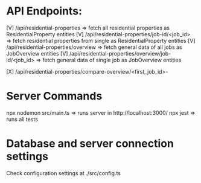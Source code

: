 # API Endpoints:

[V] /api/residential-properties  =>  fetch all residential properties as ResidentialProperty entities
[V] /api/residential-properties/job-id/<job_id>  =>  fetch residential properties from single as ResidentialProperty entities
[V] /api/residential-properties/overview  =>  fetch general data of all jobs as JobOverview entities
[V] /api/residential-properties/overview/job-id/<job_id>  =>  fetch general data of single job as JobOverview entities

[X] /api/residential-properties/compare-overview/<first_job_id>-<second-job-id>

# Server Commands

npx nodemon src/main.ts  =>  runs server in http://localhost:3000/
npx jest  =>  runs all tests

# Database and server connection settings

Check configuration settings at ./src/config.ts